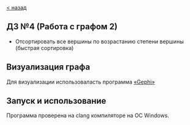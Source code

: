 [< назад](https://github.com/Starovoytov01/why_are_we_here-)

ДЗ №4 (Работа с графом 2)
---
- Отсортировать все вершины по возрастанию степени вершины (быстрая сортировка)

Визуализация графа
---
Для визуализации использоваласть программа [ «Gephi» ](https://gephi.org/users/download/)

Запуск и использование
---
Программа проверена на clang компиляторе на ОС Windows.
